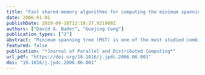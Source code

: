 ```yaml
---
title: "Fast shared-memory algorithms for computing the minimum spanning forest of sparse graphs"
date: 2006-01-01
publishDate: 2019-09-10T12:18:37.921909Z
authors: ["David A. Bader", "Guojing Cong"]
publication_types: ["2"]
abstract: "Minimum spanning tree (MST) is one of the most studied combinatorial problems with practical applications in VLSI layout, wireless communication, and distributed networks, recent problems in biology and medicine such as cancer detection, medical imaging, and proteomics, and national security and bioterrorism such as detecting the spread of toxins through populations in the case of biological/chemical warfare. Most of the previous attempts for improving the speed of MST using parallel computing are too complicated to implement or perform well only on special graphs with regular structure. In this paper we design and implement four parallel MST algorithms (three variations of Borůvka plus our new approach) for arbitrary sparse graphs that for the first time give speedup when compared with the best sequential algorithm. In fact, our algorithms also solve the minimum spanning forest problem. We provide an experimental study of our algorithms on symmetric multiprocessors such as IBMs pSeries and Sun's Enterprise servers. Our new implementation achieves good speedups over a wide range of input graphs with regular and irregular structures, including the graphs used by previous parallel MST studies. For example, on an arbitrary random graph with 1M vertices and 20M  edges, our new approach achieves a speedup of 5 using 8 processors. The source code for these algorithms is freely available from our web site."
featured: false
publication: "*Journal of Parallel and Distributed Computing*"
url_pdf: "https://doi.org/10.1016/j.jpdc.2006.06.001"
doi: "10.1016/j.jpdc.2006.06.001"
---
```



